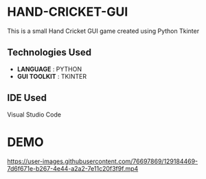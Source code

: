 # HAND-CRICKET-GUI

This is a small Hand Cricket GUI game created using Python Tkinter

## Technologies Used
- **LANGUAGE** : PYTHON
- **GUI TOOLKIT** : TKINTER

## IDE Used
Visual Studio Code

# DEMO

https://user-images.githubusercontent.com/76697869/129184469-7d6f671e-b267-4e44-a2a2-7e11c20f3f9f.mp4

